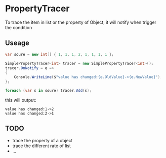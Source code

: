 ﻿# PropertyTracer
To trace the item in list or the property of Object,
it will notify when trigger the condition

## Useage
``` csharp
var soure = new int[] { 1, 1, 1, 2, 1, 1, 1, 1 };

SimplePropertyTracer<int> tracer = new SimplePropertyTracer<int>();
tracer.OnNotify = e =>
{
    Console.WriteLine($"value has changed:{e.OldValue}->{e.NewValue}");
};

foreach (var s in soure) tracer.Add(s);
```
this will output:
```
value has changed:1->2
value has changed:2->1
```

## TODO
- trace the property of a object
- trace the different rate of list
- ...